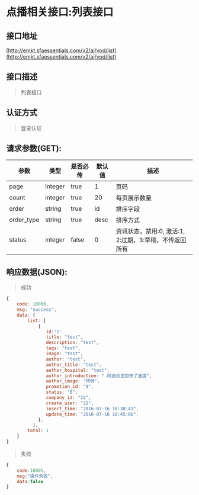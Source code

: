 # 点播相关接口:列表接口

## 接口地址

[http://emkt.sfaessentials.com/v2/aj/vod/list](http://emkt.sfaessentials.com/v2/aj/vod/list)

## 接口描述

> 列表接口

## 认证方式

> 登录认证

## 请求参数(GET):

| 参数 | 类型| 是否必传 | 默认值 |  描述 | 
| ---- | ---- | ----- | ----- | ----- | 
| page | integer | true | 1 | 页码 | 
| count | integer | true | 20 | 每页展示数量 | 
| order | string | true | id | 排序字段 | 
| order_type | string | true | desc | 排序方式 | 
| status | integer | false | 0 | 资讯状态，禁用:0, 激活:1, 2:过期，3:草稿，不传返回所有 | 

## 响应数据(JSON):
> 成功

```javascript
{
    code: 10000,
    msg: "success",
    data: {
        list: [
            {
               id:'1'
               title: "test",
               description: "test",
               tags: "test",
               image: "test",
               author: "test",
               author_title: "test",
               author_hospital: "test",
               author_introduction: " 阿迪设法加快了速度",
               author_image: "特特",
               promotion_id: "0",
               status: "0",
               company_id: "22",
               create_user: "22",
               insert_time: "2016-07-16 18:38:43",
               update_time: "2016-07-16 18:45:08",
            },
          ],
        total: 1
    }
}
```
> 失败 

```javascript
{
    code:10001,
    msg:"操作失败",
    data:false
}
```